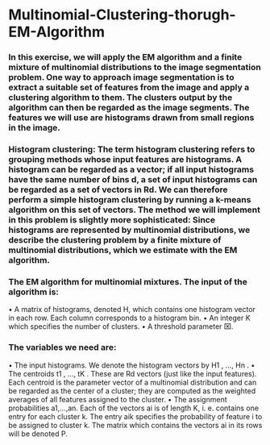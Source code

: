# Multinomial-Clustering-thorugh-EM-Algorithm

### In this exercise, we will apply the EM algorithm and a finite mixture of multinomial distributions to the image segmentation problem. One way to approach image segmentation is to extract a suitable set of features from the image and apply a clustering algorithm to them. The clusters output by the algorithm can then be regarded as the image segments. The features we will use are histograms drawn from small regions in the image.

### Histogram clustering: The term histogram clustering refers to grouping methods whose input features are histograms. A histogram can be regarded as a vector; if all input histograms have the same number of bins d, a set of input histograms can be regarded as a set of vectors in Rd. We can therefore perform a simple histogram clustering by running a k-means algorithm on this set of vectors. The method we will implement in this problem is slightly more sophisticated: Since histograms are represented by multinomial distributions, we describe the clustering problem by a finite mixture of multinomial distributions, which we estimate with the EM algorithm.

### The EM algorithm for multinomial mixtures. The input of the algorithm is:
• A matrix of histograms, denoted H, which contains one histogram vector in each row. Each column corresponds to a histogram bin.
• An integer K which specifies the number of clusters.
• A threshold parameter ⌧.
### The variables we need are:
• The input histograms. We denote the histogram vectors by H1 , ..., Hn .
• The centroids t1 , ..., tK . These are Rd vectors (just like the input features). Each centroid is the parameter vector of a multinomial distribution and can be regarded as the center of a cluster; they are computed as the weighted averages of all features assigned to the cluster.
• The assignment probabilities a1,...,an. Each of the vectors ai is of length K, i. e. contains one entry for each cluster k. The entry aik specifies the probability of feature i to be assigned to cluster k. The matrix which contains the vectors ai in its rows will be denoted P.
